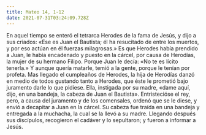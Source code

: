 ```yaml
---
title: Mateo 14, 1-12
date: 2021-07-31T03:24:09.728Z
---
```

En aquel tiempo se enteró el tetrarca Herodes de la fama de Jesús, y dijo a sus criados: «Ese es Juan el Bautista; él ha resucitado de entre los muertos, y por eso actúan en él fuerzas milagrosas.» Es que Herodes había prendido a Juan, le había encadenado y puesto en la cárcel, por causa de Herodías, la mujer de su hermano Filipo. Porque Juan le decía: «No te es lícito tenerla.» Y aunque quería matarle, temió a la gente, porque le tenían por profeta. Mas llegado el cumpleaños de Herodes, la hija de Herodías danzó en medio de todos gustando tanto a Herodes, que éste le prometió bajo juramento darle lo que pidiese. Ella, instigada por su madre, «dame aquí, dijo, en una bandeja, la cabeza de Juan el Bautista». Entristecióse el rey, pero, a causa del juramento y de los comensales, ordenó que se le diese, y envió a decapitar a Juan en la cárcel. Su cabeza fue traída en una bandeja y entregada a la muchacha, la cual se la llevó a su madre. Llegando después sus discípulos, recogieron el cadáver y lo sepultaron; y fueron a informar a Jesús.